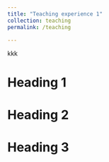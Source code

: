```yaml
---
title: "Teaching experience 1"
collection: teaching
permalink: /teaching

---
```


kkk

Heading 1
======

Heading 2
======

Heading 3
======